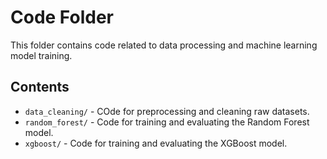 # Code Folder

This folder contains code related to data processing and machine learning model training.

## Contents

- `data_cleaning/` - COde for preprocessing and cleaning raw datasets.
- `random_forest/` - Code for training and evaluating the Random Forest model.
- `xgboost/` - Code for training and evaluating the XGBoost model.
